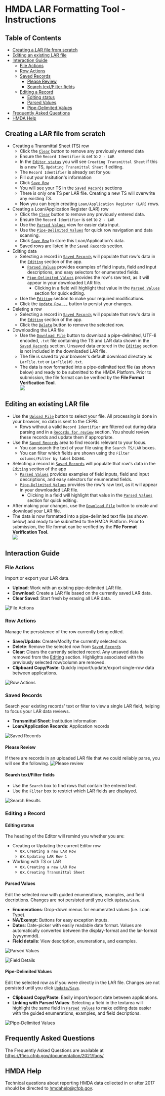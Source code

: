 # HMDA LAR Formatting Tool - Instructions

## Table of Contents
* [Creating a LAR file from scratch](#creating-a-lar-file-from-scratch)
* [Editing an existing LAR file](#editing-an-existing-lar-file)
* [Interaction Guide](#interaction-guide)
  + [File Actions](#file-actions)
  + [Row Actions](#row-actions)
  + [Saved Records](#saved-records)
    - [Please Review](#please-review)
    - [Search text/Filter fields](#search-text-filter-fields)
  + [Editing a Record](#editing-a-record)
    - [Editing status](#editing-status)
    - [Parsed Values](#parsed-values)
    - [Pipe-Delimited Values](#pipe-delimited-values)
* [Frequently Asked Questions](#frequently-asked-questions)
* [HMDA Help](#hmda-help)


## Creating a LAR file from scratch
 
- Creating a Transmittal Sheet (TS) row
  - Click the [`Clear`](#row-actions) button to remove any previously entered data
  - Ensure the `Record Identifier` is set to `2 - LAR`
  - In the [`Editor status`](#editor-status) you will see `Creating Transmittal Sheet` if this is a new TS, `Updating Transmittal Sheet` if editing.
  - The `Record Identifier` is already set for you
  - Fill out your Insitution's information
  - Click [`Save Row`](#row-actions)
  - You will see your TS in the [`Saved Records`](#saved-records) sections
  - There is only one TS per LAR file.  Creating a new TS will overwrite any existing TS.
  - Now you can begin creating `Loan/Application Register (LAR)` rows.
- Creating a Loan/Application Register (LAR) row
  - Click the [`Clear`](#row-actions) button to remove any previously entered data.
  - Ensure the `Record Identifier` is set to `2 - LAR`
  - Use the [`Parsed Values`](#parsed-values) view for easier data input.
  - Use the [`Pipe-Delimited Values`](#pipe-delimited-values) for quick row navigation and data scanning.
  - Click [`Save Row`](#row-actions) to store this Loan/Application's data.
  - Saved rows are listed in the [`Saved Records`](#saved-records) section. 
- Editing data
  - Selecting a record in [`Saved Records`](#saved-records) will populate that row's data in the [`Editing`](#editing-a-record) section of the app.
    - [`Parsed Values`](#parsed-values) provides examples of field inputs, field and input descriptions, and easy selectors for enumerated fields.
    - [`Pipe-Delimited Values`](#pipe-delimited-values) provides the row's raw text, as it will appear in your downloaded LAR file.
      - Clicking in a field will highlight that value in the [`Parsed Values`](#parsed-values) section for quick editing.
  - Use the [`Editing`](#editing-a-record) section to make your required modifications.
  - Click the [`Update Row...`](#row-actions) button to persist your changes.
- Deleting a row
  - Selecting a record in [`Saved Records`](#saved-records) will populate that row's data in the [`Editing`](#editing-a-record) section of the app.
  - Click the [`Delete`](#row-actions) button to remove the selected row.
- Downloading the LAR file
  - Use the [`Download File`](#file-actions) button to download a pipe-delimited, UTF-8 encoded, `.txt` file containing the TS and LAR data shown in the [`Saved Records`](#saved-records) section.  Unsaved data entered in the [`Editing`](#editing-a-record) section is not included in the downloaded LAR file. 
  - The file is saved to your browser's default download directory as `LarFile.txt` or `LarFile(#).txt`.
  - The data is now formatted into a pipe-delimited text file (as shown below) and ready to be submitted to the HMDA Platform. Prior to submission, the file format can be verified by the **File Format Verification Tool**.  
![](https://raw.githubusercontent.com/cfpb/hmda-frontend/master/src/documentation/markdown/images/larft/Text_file_sample.png)
  
## Editing an existing LAR file
 
- Use the [`Upload File`](#file-actions) button to select your file.  All processing is done in your browser, no data is sent to the CFPB. 
  - Rows without a valid `Record Identifier` are filtered out during data parsing and in a [`Records for review`](#please-review) section.  You should review these records and update them if appropriate. 
- Use the [`Saved Records`](#saved-records) area to find records relevant to your focus.  
  - You can search the text of your file using the `Search TS/LAR` boxes.  
  - You can filter which fields are shown using the `Filter columns/Filter by label` boxes.
- Selecting a record in [`Saved Records`](#saved-records) will populate that row's data in the [`Editing`](#editing-a-record) section of the app
  - [`Parsed Values`](#parsed-values) provides examples of field inputs, field and input descriptions, and easy selectors for enumerated fields.
  - [`Pipe-Delimited Values`](#pipe-delimited-values) provides the row's raw text, as it will appear in your downloaded LAR file.
    - Clicking in a field will highlight that value in the [`Parsed Values`](#parsed-values) section for quick editing.
- After making your changes, use the [`Download File`](#file-actions) button to create and download your LAR file.
- The data is now formatted into a pipe-delimited text file (as shown below) and ready to be submitted to the HMDA Platform. Prior to submission, the file format can be verified by the **File Format Verification Tool**.  
![](https://raw.githubusercontent.com/cfpb/hmda-frontend/master/src/documentation/markdown/images/larft/Text_file_sample.png)
  
## Interaction Guide

### File Actions
Import or export your LAR data.
- **Upload**: Work with an existing pipe-delimited LAR file.
- **Download**: Create a LAR file based on the currently saved LAR data.
- **Clear Saved**: Start fresh by erasing all LAR data.

![File Actions](../images/larft/file_actions.png)

### Row Actions
Manage the persistence of the row currently being edited.
- **Save/Update**: Create/Modify the currently selected row.
- **Delete**: Remove the selected row from [`Saved Records`](#saved-records)
- **Clear**: Clears the currently selected record. Any unsaved data is removed from the [Editing](#editing-a-record) section. Highlights associated with the previously selected row/column are removed.
- **Clipboard Copy/Paste**: Quickly import/update/export single-row data between applications.

![Row Actions](../images/larft/row_actions_update.png)

### Saved Records
Search your existing records' text or filter to view a single LAR field, helping to focus your LAR data reviews.
- **Transmittal Sheet**: Institution information
- **Loan/Application Records**: Application records

![Saved Records](../images/larft/saved_records_populated.png)

#### Please Review
If there are records in an uploaded LAR file that we could reliably parse, you will see the following.
![Please review](../images/larft/saved_records_unparsable.png)

#### Search text/Filter fields
  - Use the `Search` box to find rows that contain the entered text. 
  - Use the `Filter` box to restrict which LAR fields are displayed.

![Search Results](../images/larft/saved_records_searching.png)

### Editing a Record
#### Editing status
The heading of the Editor will remind you whether you are:
- Creating or Updating the current Editor row 
  - ex. `Creating a new LAR Row`
  - ex. `Updating LAR Row 1`
- Working with TS or LAR
  - ex. `Creating a new LAR Row`
  - ex. `Creating Transmittal Sheet`

#### Parsed Values
Edit the selected row with guided enumerations, examples, and field decriptions. Changes are not persisted until you click [`Update/Save`](#row-actions).

- **Enumerations**: Drop-down menus for enumerated values (i.e. Loan Type).
- **NA/Exempt**: Buttons for easy exception inputs.
- **Dates**: Date-picker with easily readable date format.  Values are automatically converted between the display-format and the lar-format (yyyymmdd).
- **Field details**: View description, enumerations, and examples.

![Parsed Values](../images/larft/parsed_multi_select.png)

![Field Details](../images/larft/parsed_field_details.png)

#### Pipe-Delimited Values
Edit the selected row as if you were directly in the LAR file. Changes are not persisted until you click [`Update/Save`](#row-actions).
  - **Clipboard Copy/Paste**: Easily import/export date between applications.
  - **Linking with Parsed Values**: Selecting a field in the textarea will highlight the same field in [`Parsed Values`](#parsed-values) to make editing data easier with the guided enumerations, examples, and field decriptions.

![Pipe-Delimited Values](../images/larft/piped.png)

## Frequently Asked Questions
The Frequently Asked Questions are available at https://ffiec.cfpb.gov/documentation/2021/faqs/


## HMDA Help
Technical questions about reporting HMDA data collected in or after 2017 should be directed to hmdahelp@cfpb.gov.